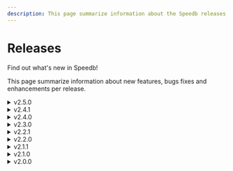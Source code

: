 ```yaml
---
description: This page summarize information about the Speedb releases.
---
```


# Releases

Find out what's new in Speedb!

This page summarize information about new features, bugs fixes and enhancements per release.

<details>

<summary>v2.5.0</summary>

Release date: 14-June-2023 | Based on RocksDB 8.1.1

### New Features

* Dirty memory: connect wbm to global delay : Delay writes gradually based on memory usage of the WriteBufferManager (WBM) in order to gain stability. To use this feature, pass allow\_stall = true to the ctor of WBM and the db needs to be opened with options.use\_dynamic\_delay = true. by [@Yuval-Ariel](https://github.com/Yuval-Ariel) in [#423](https://github.com/speedb-io/speedb/pull/423)
* [Prevent flush entry followed delete operations currently during memtable flush](../enhancements/remove-single-delete-elements-during-memtable-flush.md) , if the key has a match key in the delete range table and this record has no snapshot related to it, we still write it with its value to the SST file. This feature keeps only the delete record and reduces SST size for later compaction. by [@ayulas](https://github.com/ayulas) in [#418](https://github.com/speedb-io/speedb/pull/418) ([#411](https://github.com/speedb-io/speedb/issues/411))

### Enhancements

* Log: Add the CF name and job ID to all compaction job traces by [@udi-speedb](https://github.com/udi-speedb) in [#511](https://github.com/speedb-io/speedb/pull/511)
* Log: Display cf names in rolled logs with their options by [@udi-speedb](https://github.com/udi-speedb) in [#518](https://github.com/speedb-io/speedb/pull/518)
* Log: Report the name of cf-s whose options are skipped in the log by [@udi-speedb](https://github.com/udi-speedb) in [#520](https://github.com/speedb-io/speedb/issues/520)
* db\_stress: Add cost\_write\_buffer\_to\_cache flag by [@udi-speedb](https://github.com/udi-speedb) in [#513](https://github.com/speedb-io/speedb/pull/513)

### Bug Fixes

* Fixed sorted hash memtable use after free bug by [@ayulas](https://github.com/ayulas) in [#553](https://github.com/speedb-io/speedb/pull/553) [#501](https://github.com/speedb-io/speedb/issues/501)
* Sanitize max\_num\_parallel\_flushes in WBM if 0 by [@udi-speedb](https://github.com/udi-speedb) in [#515](https://github.com/speedb-io/speedb/pull/515)
* WriteController: fix for stop while shutting down. Also switch to waiting a sec on the CV each time. This is required since a bg error \* doesn't signal the CV in the WriteController. by [@Yuval-Ariel](https://github.com/Yuval-Ariel) in [#499](https://github.com/speedb-io/speedb/pull/499)
* Fixed UnlockWALStallCleared test in utilities/transactions/transaction\_test.cc by [@Yuval-Ariel](https://github.com/Yuval-Ariel) in [#514](https://github.com/speedb-io/speedb/pull/514)
* Always assume optimize\_filters\_for\_memory=false when creating a paired bloom filter by [@udi-speedb](https://github.com/udi-speedb) in [#528](https://github.com/speedb-io/speedb/pull/528)
* db\_bench and stress: fixed WBM initiation by [@udi-speedb](https://github.com/udi-speedb) in [#510](https://github.com/speedb-io/speedb/pull/510)
* db\_bench: Create a WBM once for all db-s regardless of their use in different groups by [@udi-speedb](https://github.com/udi-speedb) in [#551](https://github.com/speedb-io/speedb/pull/551)
* Fixed Tombstone test failure as a result of not clear local variable by [@ayulas](https://github.com/ayulas) in [#561](https://github.com/speedb-io/speedb/pull/561)
* Makefile: Remove pycache artifacts after running gtest-parallel [#495](https://github.com/speedb-io/speedb/pull/495)
* AVX512: fix disabling other optimizations by [@Yuval-Ariel](https://github.com/Yuval-Ariel) in [#489](https://github.com/speedb-io/speedb/pull/489) [#489](https://github.com/speedb-io/speedb/pull/489)

### Miscellaneous

* Print optimize\_filters\_for\_memory option to the log by [@udi-speedb](https://github.com/udi-speedb) in [#537](https://github.com/speedb-io/speedb/pull/537)

**Full Changelog**: [https://github.com/speedb-io/speedb/commits/speedb/v2.5.0](https://github.com/speedb-io/speedb/commits/speedb/v2.5.0)

</details>

<details>

<summary>v2.4.1</summary>

Release date: 19-April-2023 | Based on RocksDB 7.7.8

### Enhancement

* Add the ability to create any Filter Policy in java (including ribbon filter and the Speedb paired bloom filter)  [#387](https://github.com/speedb-io/speedb/pull/387)

### Bug Fix

* Write Flow: Reduce debug log size. Note: the write flow is still experimental in this release [#472](https://github.com/speedb-io/speedb/pull/472)

</details>

<details>

<summary>v2.4.0</summary>

Release date: 5-April-2023 | Based on RocksDB 7.7.8

#### New Features

* [New beezcli: ](../speedb-features/beezcli-tool.md)Interactive CLI that offers data access and admin commands [#427](https://github.com/speedb-io/speedb/pull/427)
* [Global delayed write rate](../speedb-features/global-delayed-write.md): manage the delayed write rate across multiple CFs/databases [#392](https://github.com/speedb-io/speedb/pull/392)
* [New write flow](../speedb-features/write-flow.md): Major improvement of writing while reading. Note: This feature is experimental and it consumes slightly more memory in this release  [#445](https://github.com/speedb-io/speedb/pull/445)

#### Enhancements

* Skip expired object while using DBWithTtl [#403](https://github.com/speedb-io/speedb/pull/403)

#### Bug Fixes

* Dynamic delay writes: fix pending bytes rate calculation  [#451](https://github.com/speedb-io/speedb/pull/451)
* Global delay write: check again credits under mutex [#438](https://github.com/speedb-io/speedb/pull/438)

#### Miscellaneous

* Add back accidental revert in DropRandomUnsyncedData  [#402](https://github.com/speedb-io/speedb/pull/402)
* Add speedb licenses to code [#409](https://github.com/speedb-io/speedb/pull/409)
* Enforce writing licenses inside a source file [#410](https://github.com/speedb-io/speedb/pull/410)
* Makefile: Use speedb libs in `build_size` target  [#399](https://github.com/speedb-io/speedb/pull/399)
* Replace uint with unsinged int (Windows Build Failure)  [#421](https://github.com/speedb-io/speedb/pull/421)
* crashtest: dont reroll skip\_list or HashSpdRepFactory  [#452](https://github.com/speedb-io/speedb/pull/452)
* options: Forward declare WriteBufferManager [#433](https://github.com/speedb-io/speedb/pull/433)

</details>

<details>

<summary>v2.3.0</summary>

Release date: 15-February-2023 | Based on RocksDB 7.7.8

#### New Feature

* [New Live configuration changes: ](../speedb-features/live-configuration-changes.md)support changing immutable options on the fly [#294](https://github.com/speedb-io/speedb/pull/294)

#### Enhancements

* Improved performance while using the sorted-hash memtable [#299](https://github.com/speedb-io/speedb/pull/299)

<!---->

* Added prints and query option of Index size per CF - LRU Cache Only [#368](https://github.com/speedb-io/speedb/pull/368)
* Add F\_BARRIERFSYNC for Sync operations on MacOS (addresses the issue raised in [rocksdb#11035](https://github.com/facebook/rocksdb/issues/11035))  [#319](https://github.com/speedb-io/speedb/pull/319)
* Paired-Bloom-Filter: Balancing rounding to batches between the bottom-most level and other levels [#371](https://github.com/speedb-io/speedb/pull/371)
* db\_bench: recreate only specified DBs in a group of benchmarks  [#370](https://github.com/speedb-io/speedb/pull/370)
* &#x20;Use a NoSyncFileSystem to skip Sync/FSync to reduce test times ( based on RocksDB PR [9545](https://github.com/facebook/rocksdb/pull/9545))  [#380](https://github.com/speedb-io/speedb/pull/380)

#### Bug Fixes

* Delayed Writes: fix L0 calc bug [#311](https://github.com/speedb-io/speedb/pull/311)
* util: Fixed compilation failure on Fedora 35 with gcc 11.2.1 and gflag 2.2.2   [#396](https://github.com/speedb-io/speedb/pull/396)
* Fixed compilation failure on windows [#384](https://github.com/speedb-io/speedb/pull/384)
* Fixed compilation issues on Mac by [#393](https://github.com/speedb-io/speedb/pull/393)
* Use the Test Name for the dbname when running unit tests  [#353](https://github.com/speedb-io/speedb/pull/353)

#### Miscellaneous&#x20;

* add Speedb is awesome example to the getting started section  [#382](https://github.com/speedb-io/speedb/pull/382)
* unit tests: fix CompactionServiceTest.RemoteEventListener ([#314](https://github.com/speedb-io/speedb/issues/314)) [#354](https://github.com/speedb-io/speedb/pull/354)
* artifacts check tool - readme file was updated  [#293](https://github.com/speedb-io/speedb/pull/293)
* don't use AVX512 with asan  [#398](https://github.com/speedb-io/speedb/pull/398)

</details>

<details>

<summary>v2.2.1</summary>

Release date: 30-January-2023 | Based on RocksDB 7.7.8

#### Bug Fixes

* Delayed Writes: fixed L0 calculation bug [#311](https://github.com/speedb-io/speedb/pull/311)

#### Miscellaneous

* Added WBM's cache info to the log [#313](https://github.com/speedb-io/speedb/pull/313)
* db\_bench: set db\_bench defaults to Speedb [#322](https://github.com/speedb-io/speedb/pull/322)
* build: remove the dependency on GNU Parallel for running unit tests [#243](https://github.com/speedb-io/speedb/pull/243)

</details>

<details>

<summary>v2.2.0</summary>

Release date: 22-December-2022 | Based on RocksDB 7.7.3

#### New Features

* [Proactive flushes ](../speedb-features/proactive-flushing.md)for better resources utilization [#185](https://github.com/speedb-io/speedb/pull/185)
* [Dynamic delayed write ](../enhancements/dynamic-delayed-writes.md)mechanism for consistent performance [#2](https://github.com/speedb-io/speedb/pull/281)

#### Enhancements&#x20;

* Paired block bloom: Removed the bits-per-key limitation for better results  [#163](https://github.com/speedb-io/speedb/pull/163)
* [DB-bench groups support](../tools/db\_bench-groups.md): Allow running multiple benchmark, each with its own configuration [#250](https://github.com/speedb-io/speedb/pull/250)
* db\_bench: Support '--groups' in addition to '-groups'  [#295](https://github.com/speedb-io/speedb/pull/295)
* db\_stress enhancement: Support control over WBM's allow\_stall [#289](https://github.com/speedb-io/speedb/pull/289)
* [Shorten latency while switch](../enhancements/reduce-switch-memtable-latency.md) generic memtable  [#297](https://github.com/speedb-io/speedb/pull/297)

#### Bug Fixes

* db\_bench: bug fix inserted   [#265](https://github.com/speedb-io/speedb/pull/265)
* db\_bench: ErrorExit from static func bug  [#278](https://github.com/speedb-io/speedb/pull/278)
* Proactive Flushes: compilation warnings fix  [#307](https://github.com/speedb-io/speedb/pull/307)

#### Miscellaneous

* Added info to the log file for artifact testing  [#286](https://github.com/speedb-io/speedb/pull/286)
* Disable LoadCustomizableTest.LoadMemTableRepFactoryTest  [#305](https://github.com/speedb-io/speedb/pull/305)

</details>

<details>

<summary>v2.1.1</summary>

Release date: 15-November-2022 | Based on RocksDB 7.2.2

#### Bug Fixes

* Shorten latency while switch memtable ([#14](https://github.com/speedb-io/speedb/issues/14))
* Fixed a crash that occurred when using the hash memtable. ([#98](https://github.com/speedb-io/speedb/issues/98))
* memtable\_list: avoid rolling back memtable flush on CF drop ([#144](https://github.com/speedb-io/speedb/issues/144))
* crashtest: fix 0 value of data\_block\_hash\_table\_util\_ratio ([#214](https://github.com/speedb-io/speedb/issues/214))
* deletefile\_test: fix breakage caused by the compaction threads change ([#218](https://github.com/speedb-io/speedb/pull/218))
* cmake: clean up on successful runs and randomise test scheduling ([#202](https://github.com/speedb-io/speedb/issues/202))
* build: add a version build-tag for non-release builds ([#156](https://github.com/speedb-io/speedb/issues/156))
* build: support ccache and sccache in the Makefile build ([#170](https://github.com/speedb-io/speedb/issues/170))
* Update README.md
* docs: fix instructions for building Speedb in README.md and INSTALL.md
* readme typo fix by [@azmisaquib](https://github.com/azmisaquib) ([#223](https://github.com/speedb-io/speedb/pull/223))
* build\_version: apply the build tag to the Speedb version string ([#231](https://github.com/speedb-io/speedb/issues/231))
* build: correctly handle merge commits when calculating a build tag ([#207](https://github.com/speedb-io/speedb/pull/207))
* db\_test2: fix BackgroundPurgeTest ([#236](https://github.com/speedb-io/speedb/issues/236))
* Update HISTORY.md ([#239](https://github.com/speedb-io/speedb/pull/239))
* db\_bench: Fix a bug when destructing a Benchmark with multiple db-s ([#234](https://github.com/speedb-io/speedb/issues/234))
* db\_bench: add benchmark - seektodeletedranges ([#201](https://github.com/speedb-io/speedb/pull/201))

</details>

<details>

<summary>v2.1.0</summary>

Release date: 26-October-2022 | Based on RocksDB 7.2.2

#### New Features

* Added new [Paired bloom filter](../speedb-features/paired-bloom-filter.md) that reduces false positive rate with the same performance and memory. In some configurations, the memory consumption is even reduced by up to 30%.\
  Note: Paired bloom filter is recommended to use when the number of bits per key is larger than 10. ([#54](https://github.com/speedb-io/speedb/pull/54))
* Added Plugin Tests to builds ([#143](https://github.com/speedb-io/speedb/pull/143))

#### Enhancements

* The default value for the number of compaction threads has changed to 8 ([#194](https://github.com/speedb-io/speedb/pull/194))
* An infrastructure addition for a future feature: added API to retrieve the amount of immutable memory that can be freed. ([#113](https://github.com/speedb-io/speedb/issues/113))
* cmake: allow running the tests in parallel like in the Makefile ([#103](https://github.com/speedb-io/speedb/pull/103))
* build: fix the java test target dependencies ([#129](https://github.com/speedb-io/speedb/pull/129))
* flush\_job: do not roll back memtable flush on CF drop and DB shutdown ([#127](https://github.com/speedb-io/speedb/pull/127))
* When background purges are used, set their priority to low instead of high, ([#151](https://github.com/speedb-io/speedb/pull/151))
* Added db\_bench option to change the parameter: avoid\_unnecessary\_blocking\_io ([#184](https://github.com/speedb-io/speedb/pull/184))
* Allow construction of Filter Policy from uri to the tools ([#83](https://github.com/speedb-io/speedb/pull/83))

#### Miscellaneous

* Remove the GPL as an alternative license ([#119](https://github.com/speedb-io/speedb/pull/119))
* Fix shell tab-completions in makefile ([#148](https://github.com/speedb-io/speedb/pull/148))
* Added Speedb change-log to the HISTORY.md file ([#189](https://github.com/speedb-io/speedb/pull/189))
* makefile: rework the dependency graph for faster test runs startup ([#175](https://github.com/speedb-io/speedb/pull/175))
* Change the name of the output artifacts to Speedb ([#66](https://github.com/speedb-io/speedb/pull/66))



</details>

<details>

<summary>v2.0.0</summary>

Release date: 04-August-2022 | Based on RocksDB 7.2.2

#### New Features

* Added a new [hash based memtable ](../speedb-features/sorted-hash-memtable.md)that supports concurrent reads and writes
* Added ability to create MemTableFactory from URI/string to tools

#### Bug Fixes

* Avoid comparing Status using == as it compares only status codes. The comparison breaks when comparing against status::NoSpace() since it has a status code of `Code::kIOError` and only a subcode of `SubCode::kNoSpace`
* Fixed snapshots leak in optimistic\_transaction\_example: whenever the example is run under ASan, snapshots are acquired but not released, resulting in a memory leak error.
* ldb: fix get to print the entire value
* db\_bench: fix Rocksdb bug of last\_ref assertion. Test fails to delete multi-dbs correctly.
* db\_bench: fix SeekRandom and ReadRandomWriteRandom to work on all CFs instead of the default
* db\_bench to report accurate response time when using rate limit
* db\_test: add test for - forward the incomplete status on no\_io ([facebook/rocksdb#8485](https://github.com/facebook/rocksdb/pull/8485))
* CMake: use the old plugin infra and add support for \*\_FUNC registration

#### Miscellaneous

* LOG: Print write\_buffer\_manager size to LOG
* LOG: change log header to SpeeDB
* LOG & db\_bench: metadata\_cache\_options - print to LOG and support its configuration in db\_bench
* db\_impl: use unique\_ptr in DBImpl::Open for nicer memory management
* Explicitly compare the SuperVersion pointer in column\_family
* Rename rocksdb threads to speedb
* Add a version number to Speedb builds
* Clang-Format: Do not include third-party code as any changes are either version updates or fixes.
* Git: add clangd cache to .gitignore

</details>
